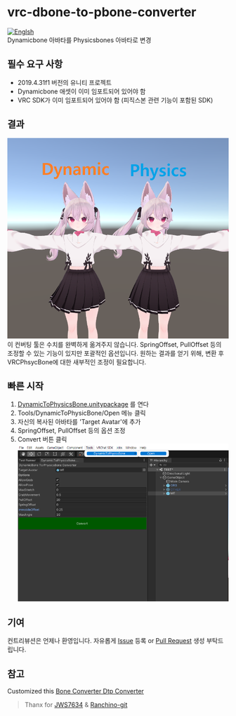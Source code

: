 # vrc-dbone-to-pbone-converter
[![Englsh](https://img.shields.io/badge/Language-English-blue.svg)](README.md)  
Dynamicbone 아바타를 Physicsbones 아바타로 변경

## 필수 요구 사항
- 2019.4.31f1 버전의 유니티 프로젝트
- Dynamicbone 애셋이 이미 임포트되어 있어야 함
- VRC SDK가 이미 임포트되어 있어야 함 (피직스본 관련 기능이 포함된 SDK) 

## 결과
![cap01](ReadmeAssets/01.png)  
이 컨버팅 툴은 수치를 완벽하게 옮겨주지 않습니다.
SpringOffset, PullOffset 등의 조정할 수 있는 기능이 있지만 포괄적인 옵션입니다.
원하는 결과를 얻기 위해, 변환 후 VRCPhsycBone에 대한 새부적인 조정이 필요합니다.

## 빠른 시작
1. [DynamicToPhysicsBone.unitypackage](https://github.com/mousedoc/vrc-dbone-to-pbone-converter/releases) 를 연다
1. Tools/DynamicToPhysicBone/Open 메뉴 클릭
1. 자신의 복사된 아바타를 'Target Avatar'에 추가  
1. SpringOffset, PullOffset 등의 옵션 조정
1. Convert 버튼 클릭
![cap01](ReadmeAssets/00.png)

## 기여
컨트리뷰션은 언제나 환영입니다.
자유롭게 [Issue](https://github.com/mousedoc/vrc-dbone-to-pbone-converter/issues) 등록 or [Pull Request](https://github.com/mousedoc/vrc-dbone-to-pbone-converter/pulls) 생성 부탁드립니다.

## 참고
Customized this [Bone Converter Dtp Converter](https://ranchino.booth.pm/items/3701802)
> Thanx for [JWS7634](https://github.com/JWS7634) & [Ranchino-git](https://github.com/Ranchino-git)
